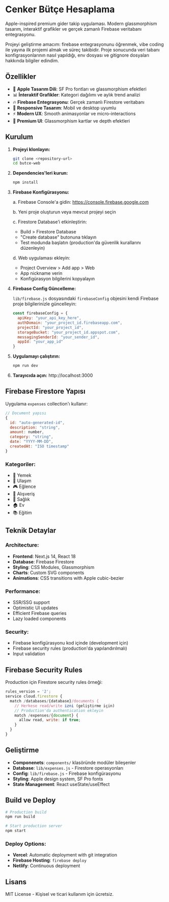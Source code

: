 # Cenker Bütçe Hesaplama

Apple-inspired premium gider takip uygulaması. Modern glassmorphism tasarım, interaktif grafikler ve gerçek zamanlı Firebase veritabanı entegrasyonu. 

Projeyi geliştirme amacım: firebase entegrasyonunu öğrenmek, vibe coding ile yayına ilk projemi almak ve süreç takibidir. Proje sonucunda veri tabanı konfigrasyonlarının nasıl yapıldığı, env dosyası ve gitignore dosyaları hakkında bilgiler edindim.

## Özellikler

- 🎨 **Apple Tasarım Dili**: SF Pro fontları ve glassmorphism efektleri
- 📊 **İnteraktif Grafikler**: Kategori dağılımı ve aylık trend analizi
- 🔥 **Firebase Entegrasyonu**: Gerçek zamanlı Firestore veritabanı
- 📱 **Responsive Tasarım**: Mobil ve desktop uyumlu
- ⚡ **Modern UX**: Smooth animasyonlar ve micro-interactions
- 🌟 **Premium UI**: Glassmorphism kartlar ve depth efektleri

## Kurulum

1. **Projeyi klonlayın:**
   ```bash
   git clone <repository-url>
   cd butce-web
   ```

2. **Dependencies'leri kurun:**
   ```bash
   npm install
   ```

3. **Firebase Konfigürasyonu:**
   
   a. Firebase Console'a gidin: https://console.firebase.google.com
   
   b. Yeni proje oluşturun veya mevcut projeyi seçin
   
   c. Firestore Database'i etkinleştirin:
      - Build > Firestore Database
      - "Create database" butonuna tıklayın
      - Test modunda başlatın (production'da güvenlik kurallarını düzenleyin)
   
   d. Web uygulaması ekleyin:
      - Project Overview > Add app > Web
      - App nickname verin
      - Konfigürasyon bilgilerini kopyalayın

4. **Firebase Config Güncelleme:**
   
   `lib/firebase.js` dosyasındaki `firebaseConfig` objesini kendi Firebase proje bilgilerinizle güncelleyin:
   
   ```javascript
   const firebaseConfig = {
     apiKey: "your_api_key_here",
     authDomain: "your_project_id.firebaseapp.com",
     projectId: "your_project_id",
     storageBucket: "your_project_id.appspot.com",
     messagingSenderId: "your_sender_id",
     appId: "your_app_id"
   }
   ```

5. **Uygulamayı çalıştırın:**
   ```bash
   npm run dev
   ```

6. **Tarayıcıda açın:**
   http://localhost:3000

## Firebase Firestore Yapısı

Uygulama `expenses` collection'ı kullanır:

```javascript
// Document yapısı
{
  id: "auto-generated-id",
  description: "string",
  amount: number,
  category: "string",
  date: "YYYY-MM-DD",
  createdAt: "ISO timestamp"
}
```

### Kategoriler:
- 🍔 Yemek
- 🚗 Ulaşım  
- 🎮 Eğlence
- 🛒 Alışveriş
- 🏥 Sağlık
- 🏠 Ev
- 📚 Eğitim

## Teknik Detaylar

### Architecture:
- **Frontend**: Next.js 14, React 18
- **Database**: Firebase Firestore
- **Styling**: CSS Modules, Glassmorphism
- **Charts**: Custom SVG components
- **Animations**: CSS transitions with Apple cubic-bezier

### Performance:
- SSR/SSG support
- Optimistic UI updates
- Efficient Firebase queries
- Lazy loaded components

### Security:
- Firebase konfigürasyonu kod içinde (development için)
- Firebase security rules (production'da yapılandırılmalı)
- Input validation

## Firebase Security Rules

Production için Firestore security rules örneği:

```javascript
rules_version = '2';
service cloud.firestore {
  match /databases/{database}/documents {
    // Herkese read/write izni (geliştirme için)
    // Production'da authentication ekleyin
    match /expenses/{document} {
      allow read, write: if true;
    }
  }
}
```

## Geliştirme

- **Componenets**: `components/` klasöründe modüler bileşenler
- **Database**: `lib/expenses.js` - Firestore operasyonları
- **Config**: `lib/firebase.js` - Firebase konfigürasyonu
- **Styling**: Apple design system, SF Pro fonts
- **State Management**: React useState/useEffect

## Build ve Deploy

```bash
# Production build
npm run build

# Start production server
npm start
```

### Deploy Options:
- **Vercel**: Automatic deployment with git integration
- **Firebase Hosting**: `firebase deploy`
- **Netlify**: Continuous deployment

## Lisans

MIT License - Kişisel ve ticari kullanım için ücretsiz.
